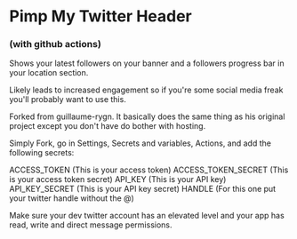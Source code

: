 # Pimp My Twitter Header
### (with github actions)

Shows your latest followers on your banner and a followers progress bar in your location section.

Likely leads to increased engagement so if you're some social media freak you'll probably want to use this.

Forked from guillaume-rygn.
It basically does the same thing as his original project except you don't have do bother with hosting.

Simply Fork, go in Settings, Secrets and variables, Actions, and add the following secrets:

ACCESS_TOKEN (This is your access token)
ACCESS_TOKEN_SECRET (This is your access token secret)
API_KEY (This is your API key)
API_KEY_SECRET (This is your API key secret)
HANDLE (For this one put your twitter handle without the @)

Make sure your dev twitter account has an elevated level and your app has read, write and direct message permissions.

